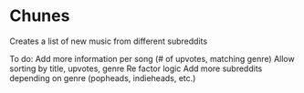 # Chunes

Creates a list of new music from different subreddits 

To do:
  Add more information per song (# of upvotes, matching genre)
  Allow sorting by title, upvotes, genre 
  Re factor logic 
  Add more subreddits depending on genre (popheads, indieheads, etc.)

